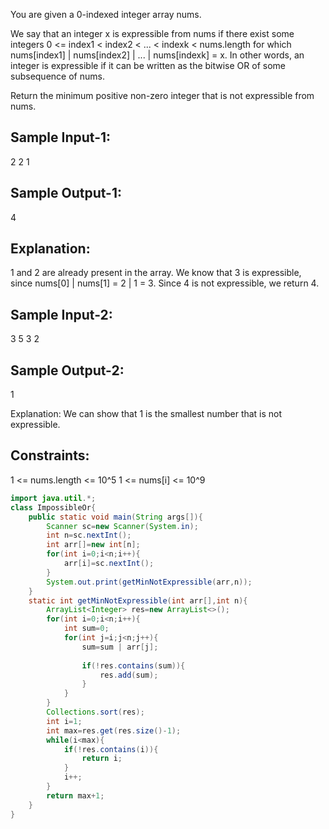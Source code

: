 You are given a 0-indexed integer array nums.

We say that an integer x is expressible from nums if there exist some integers 0 <= index1 < index2 < ... < indexk < nums.length for which nums[index1] | nums[index2] | ... | nums[indexk] = x. In other words, an integer is expressible if it can be written as the bitwise OR of some subsequence of nums.

Return the minimum positive non-zero integer that is not expressible from nums.

Sample Input-1:
---------------
2
2 1

Sample Output-1:
----------------
4

Explanation: 
------------
1 and 2 are already present in the array. We know that 3 is expressible, since nums[0] | nums[1] = 2 | 1 = 3. 
Since 4 is not expressible, we return 4.

Sample Input-2:
---------------
3
5 3 2

Sample Output-2: 
----------------
1

Explanation: We can show that 1 is the smallest number that is not expressible.


Constraints:
------------
1 <= nums.length <= 10^5
1 <= nums[i] <= 10^9

```java
import java.util.*;
class ImpossibleOr{
    public static void main(String args[]){
        Scanner sc=new Scanner(System.in);
        int n=sc.nextInt();
        int arr[]=new int[n];
        for(int i=0;i<n;i++){
            arr[i]=sc.nextInt();
        }
        System.out.print(getMinNotExpressible(arr,n));
    }
    static int getMinNotExpressible(int arr[],int n){
        ArrayList<Integer> res=new ArrayList<>();
        for(int i=0;i<n;i++){
            int sum=0;
            for(int j=i;j<n;j++){
                sum=sum | arr[j];
                
                if(!res.contains(sum)){
                    res.add(sum);
                }
            }
        }
        Collections.sort(res);
        int i=1;
        int max=res.get(res.size()-1);
        while(i<max){
            if(!res.contains(i)){
                return i;
            }
            i++;
        }
        return max+1;
    }
}

```